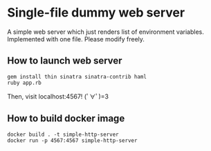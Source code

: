 # Single-file dummy web server

A simple web server which just renders list of environment variables.
Implemented with one file. Please modify freely.

## How to launch web server

```
gem install thin sinatra sinatra-contrib haml
ruby app.rb
```

Then, visit localhost:4567! (ﾟ∀ﾟ)=3

## How to build docker image

```
docker build . -t simple-http-server
docker run -p 4567:4567 simple-http-server
```
